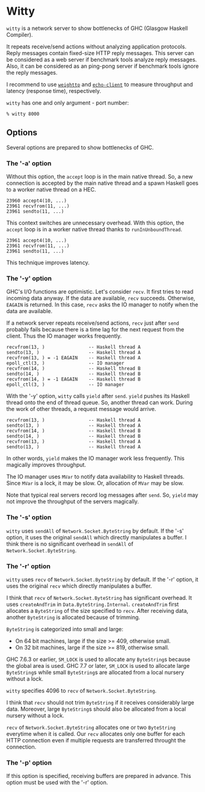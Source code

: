 # Witty

`witty` is a network server to show bottlenecks of GHC (Glasgow
Haskell Compiler).

It repeats receive/send actions without analyzing application
protocols. Reply messages contain fixed-size HTTP reply messages.
This server can be considered as a web server if benchmark tools
analyze reply messages. Also, it can be considered as an ping-pong
server if benchmark tools ignore the reply messages.

I recommend to use
[`weighttp`](http://redmine.lighttpd.net/projects/weighttp/wiki) and
[`echo-client`](https://github.com/kazu-yamamoto/latency-bench) to
measure throughput and latency (response time), respectively.

`witty` has one and only argument - port number:

    % witty 8000

## Options

Several options are prepared to show bottlenecks of GHC.

### The '-a' option

Without this option, the `accept` loop is in the main native thread.
So, a new connection is accepted by the main native thread
and a spawn Haskell goes to a worker native thread on a HEC.

    23960 accept4(10, ...)
    23961 recvfrom(11, ...)
    23961 sendto(11, ...)

This context switches are unnecessary overhead. With this option, the
`accept` loop is in a worker native thread thanks to
`runInUnboundThread`.

    23961 accept4(10, ...)
    23961 recvfrom(11, ...)
    23961 sendto(11, ...)

This technique improves latency.

### The '-y' option

GHC's I/O functions are optimistic. Let's consider `recv`.
It first tries to read incoming data anyway.
If the data are available, `recv` succeeds.
Otherwise, `EAGAIN` is returned.
In this case, `recv` asks the IO manager to notify when the data are available.

If a network server repeats receive/send actions,
`recv` just after `send` probably fails because
there is a time lag for the next request from the client.
Thus the IO manager works frequently.

    recvfrom(13, )                -- Haskell thread A
    sendto(13, )                  -- Haskell thread A
    recvfrom(13, ) = -1 EAGAIN    -- Haskell thread A
    epoll_ctl(3, )                -- IO manager
    recvfrom(14, )                -- Haskell thread B
    sendto(14, )                  -- Haskell thread B
    recvfrom(14, ) = -1 EAGAIN    -- Haskell thread B
    epoll_ctl(3, )                -- IO manager

With the '-y' option, `witty` calls `yield` after `send`.
`yield` pushes its Haskell thread onto the end of thread queue. So,
another thread can work. During the work of other threads, a request
message would arrive.

    recvfrom(13, )                -- Haskell thread A
    sendto(13, )                  -- Haskell thread A
    recvfrom(14, )                -- Haskell thread B
    sendto(14, )                  -- Haskell thread B
    recvfrom(13, )                -- Haskell thread A
    sendto(13, )                  -- Haskell thread A

In other words, `yield` makes the IO manager work less frequently.
This magically improves throughput.

The IO manager uses `MVar` to notify data availability to Haskell threads.
Since `MVar` is a lock, it may be slow.
Or, allocation of `MVar` may be slow.

Note that typical real servers record log messages after `send`.
So, `yield` may not improve the throughput of the servers magically.

### The '-s' option

`witty` uses `sendAll` of `Network.Socket.ByteString` by default.
If the '-s' option, it uses the original `sendAll`
which directly manipulates a buffer.
I think there is no significant overhead in
`sendAll` of `Network.Socket.ByteString`.

### The '-r' option

`witty` uses `recv` of `Network.Socket.ByteString` by default.
If the '-r' option, it uses the original `recv`
which directly manipulates a buffer.

I think that
`recv` of `Network.Socket.ByteString` has significant overhead.
It uses `createAndTrim` in `Data.ByteString.Internal`.
`createAndTrim` first allocates a `ByteString` of the size specified
to `recv`.
After receiving data, another `ByteString` is allocated because of trimming.

`ByteString` is categorized into small and large:

- On 64 bit machines, large if the size >= 409, otherwise small.
- On 32 bit machines, large if the size >= 819, otherwise small.

GHC 7.6.3 or earlier, `SM_LOCK` is used to allocate any `ByteString`s
because the global area is used.
GHC 7.7 or later, `SM_LOCK` is used to allocate large `ByteString`s
while small `ByteString`s are allocated from a local nursery without a lock.

`witty` specifies 4096 to `recv` of `Network.Socket.ByteString`.

I think that `recv` should not trim `ByteString` if it receives
considerably large data.
Moreover, large `ByteString`s should also be allocated from
a local nursery without a lock.

`recv` of `Network.Socket.ByteString` allocates one or two `ByteString`
everytime when it is called.
Our `recv` allocates only one buffer for each HTTP connection
even if multiple requests are transferred throught the connection.

### The '-p' option

If this option is specified, receiving buffers are prepared in advance.
This option must be used with the '-r' option.

